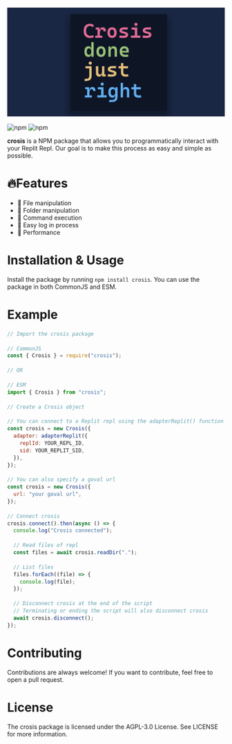 ![crosis banner](https://raw.githubusercontent.com/lafkpages/crosis/main/readme/readme_crosis_banner.png)

![npm](https://img.shields.io/npm/dt/crosis)
![npm](https://img.shields.io/npm/v/crosis)

**crosis** is a NPM package that allows you to programmatically interact with your Replit Repl.
Our goal is to make this process as easy and simple as possible.

# 🔥Features

- 📄 File manipulation
- 📁 Folder manipulation
- 📠 Command execution
- 📲 Easy log in process
- 🚀 Performance

# Installation & Usage

Install the package by running `npm install crosis`.
You can use the package in both CommonJS and ESM.

# Example

```js
// Import the crosis package

// CommonJS
const { Crosis } = require("crosis");

// OR

// ESM
import { Crosis } from "crosis";

// Create a Crosis object

// You can connect to a Replit repl using the adapterReplit() function
const crosis = new Crosis({
  adapter: adapterReplit({
    replId: YOUR_REPL_ID,
    sid: YOUR_REPLIT_SID,
  }),
});

// You can also specify a goval url
const crosis = new Crosis({
  url: "your goval url",
});

// Connect crosis
crosis.connect().then(async () => {
  console.log("Crosis connected");

  // Read files of repl
  const files = await crosis.readDir(".");

  // List files
  files.forEach((file) => {
    console.log(file);
  });

  // Disconnect crosis at the end of the script
  // Terminating or ending the script will also disconnect crosis
  await crosis.disconnect();
});
```

# Contributing

Contributions are always welcome! If you want to contribute, feel free to open a pull request.

# License

The crosis package is licensed under the AGPL-3.0 License. See LICENSE for more information.
